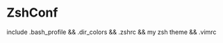 ZshConf
=======

include .bash_profile &amp;&amp; .dir_colors &amp;&amp; .zshrc &amp;&amp; my zsh theme &amp;&amp; .vimrc

